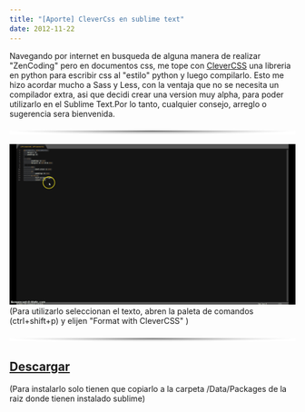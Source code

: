 ```yaml
---
title: "[Aporte] CleverCss en sublime text"
date: 2012-11-22
---
```

Navegando por internet en busqueda de alguna manera de realizar "ZenCoding" pero en documentos css, me tope con [CleverCSS](http://sandbox.pocoo.org/clevercss/) una libreria en python para escribir css al "estilo" python y luego compilarlo.
Esto me hizo acordar mucho a Sass y Less, con la ventaja que no se necesita un compilador extra, asi que decidi crear una version muy alpha, para poder utilizarlo en el Sublime Text.Por lo tanto, cualquier consejo, arreglo o sugerencia sera bienvenida.

![Separator](sep.png)

![Demo de ejecucion](demo.gif)
(Para utilizarlo seleccionan el texto, abren la paleta de comandos (ctrl+shift+p) y elijen "Format with CleverCSS" )


![Separator](sep.png)

## [Descargar](http://db.tt/CI6CuVJ6)
(Para instalarlo solo tienen que copiarlo a la carpeta /Data/Packages de la raiz donde tienen instalado sublime)
